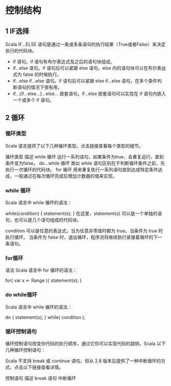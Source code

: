 # 控制结构

## 1 IF选择
Scala IF...ELSE 语句是通过一条或多条语句的执行结果（True或者False）来决定执行的代码块。

* if 语句。if 语句有布尔表达式及之后的语句块组成。
* if...else 语句。if 语句后可以紧跟 else 语句，else 内的语句块可以在布尔表达式为 false 的时候执行。
* if...else if...else 语句。if 语句后可以紧跟 else if...else 语句，在多个条件判断语句的情况下很有用。
* if...{if...else...}...else... 嵌套语句。if...else 嵌套语句可以实现在 if 语句内嵌入一个或多个 if 语句。


## 2 循环

### 循环类型
Scala 语言提供了以下几种循环类型。点击链接查看每个类型的细节。

循环类型	描述
while 循环	运行一系列语句，如果条件为true，会重复运行，直到条件变为false。
do...while 循环	类似 while 语句区别在于判断循环条件之前，先执行一次循环的代码块。
for 循环	用来重复执行一系列语句直到达成特定条件达成，一般通过在每次循环完成后增加计数器的值来实现。

### while 循环

Scala 语言中 while 循环的语法：

while(condition)
{
   statement(s);
}
在这里，statement(s) 可以是一个单独的语句，也可以是几个语句组成的代码块。

condition 可以是任意的表达式，当为任意非零值时都为 true。当条件为 true 时执行循环。 当条件为 false 时，退出循环，程序流将继续执行紧接着循环的下一条语句。


### for循环

语法
Scala 语言中 for 循环的语法：

for( var x <- Range ){
   statement(s);
}

### do while循环
Scala 语言中 while 循环的语法：

do {
   statement(s);
} while( condition );
### 循环控制语句
循环控制语句改变你代码的执行顺序，通过它你可以实现代码的跳转。Scala 以下几种循环控制语句：

Scala 不支持 break 或 continue 语句，但从 2.8 版本后提供了一种中断循环的方式，点击以下链接查看详情。

控制语句	描述
break 语句	中断循环
